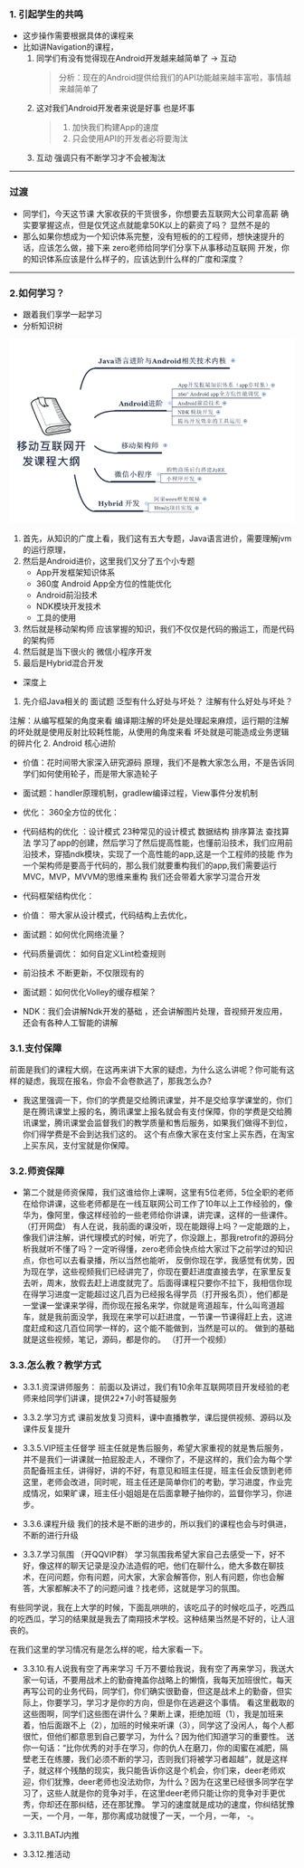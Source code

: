 ### 1. 引起学生的共鸣
* 这步操作需要根据具体的课程来
* 比如讲Navigation的课程，
     1. 同学们有没有觉得现在Android开发越来越简单了 -> 互动
        > 分析：现在的Android提供给我们的API功能越来越丰富啦，事情越来越简单了
     2. 这对我们Android开发者来说是好事 也是坏事
        > 1. 加快我们构建App的速度
        > 2. 只会使用API的开发者必将要淘汰
     3. 互动  强调只有不断学习才不会被淘汰
---
### 过渡
* 同学们，今天这节课 大家收获的干货很多，你想要去互联网大公司拿高薪 确实要掌握这点，但是仅凭这点就能拿50K以上的薪资了吗？
   显然不是的
* 那么如果你想成为一个知识体系完整，没有短板的的工程师，想快速提升的话，应该怎么做，接下来 zero老师给同学们分享下从事移动互联网
开发，你的知识体系应该是什么样子的，应该达到什么样的广度和深度？
---
### 2.如何学习？
* 跟着我们享学一起学习
* 分析知识树

 ![](广义课程大纲.png)
1. 首先，从知识的广度上看，我们这有五大专题，Java语言进价，需要理解jvm的运行原理，
2. 然后是Android进价，这里我们又分了五个小专题
   * App开发框架知识体系
   * 360度 Android App全方位的性能优化
   * Android前沿技术
   * NDK模块开发技术
   * 工具的使用
3. 然后就是移动架构师 应该掌握的知识，我们不仅仅是代码的搬运工，而是代码的架构师
4. 然后就是当下很火的 微信小程序开发
5. 最后是Hybrid混合开发

* 深度上
1. 先介绍Java相关的
 面试题  泛型有什么好处与坏处？ 注解有什么好处与坏处？

 注解：从编写框架的角度来看 编译期注解的坏处是处理起来麻烦，运行期的注解的坏处就是使用反射比较耗性能，从使用的角度来看 坏处就是可能造成业务逻辑的碎片化
2. Android 核心进阶
* 价值：花时间带大家深入研究源码 原理，我们不是教大家怎么用，不是告诉同学们如何使用轮子，而是带大家造轮子
* 面试题：handler原理机制，gradlew编译过程，View事件分发机制
* 优化： 360全方位的优化：
* 代码结构的优化 ：设计模式 23种常见的设计模式 数据结构 排序算法 查找算法
  学习了app的创建，然后学习了然后提高性能，也懂前沿技术，我们应用前沿技术，穿插ndk模块，实现了一个高性能的app,这是一个工程师的技能
  作为一个架构师是要高于代码的，那么我们就要重构我们的app,我们需要运行MVC，MVP，MVVM的思维来重构
  我们还会带着大家学习混合开发

* 代码框架结构优化：
* 价值： 带大家从设计模式，代码结构上去优化，
* 面试题：如何优化网络流量？

* 代码质量调优： 如何自定义Lint检查规则

* 前沿技术 不断更新，不仅限现有的
* 面试题：如何优化Volley的缓存框架？

* NDK：我们会讲解Ndk开发的基础 ，还会讲解图片处理，音视频开发应用，还会有各种人工智能的讲解





### 3.1.支付保障
前面是我们的课程大纲，在这再来讲下大家的疑虑，为什么这么讲呢？你可能有这样的疑虑，我现在报名，你会不会卷款逃了，那我怎么办?

* 我这里强调一下，你们的学费是交给腾讯课堂，并不是交给享学课堂的，你们是在腾讯课堂上报的名，腾讯课堂上报名就会有支付保障，你的学费是交给腾讯课堂，腾讯课堂会监督我们的教学质量和售后服务，如果我们做得不到位，你们得学费是不会到达我们这的。
这个有点像大家在支付宝上买东西，在淘宝上买东风，支付宝就是你保障。

### 3.2.师资保障
* 第二个就是师资保障，我们这谁给你上课啊，这里有5位老师，5位全职的老师在给你讲课，这些老师都是在一线互联网公司工作了10年以上工作经验的，像华为，像阿里，像这样经验的一些老师给你讲课，讲完课，这样的一些课件。
（打开网盘）
有人在说，我前面的课没听，现在能跟得上吗？一定能跟的上，像我们讲注解，讲代理模式的时候，听完了，你没跟上，那我retrofit的源码分析我就听不懂了吗？一定听得懂，zero老师会快点给大家过下之前学过的知识点，你也可以去看录播，所以当然也能听，
反倒你现在学，我感觉有优势，因为现在学，这些视频我们已经讲完了，你现在要赶进度直接去学，在家里反复去听，周末，放假去赶上进度就完了。后面得课程只要你不拉下，我相信你现在得学习进度一定能超过这几百为已经报名得学员（打开报名页），他们都是一堂课一堂课来学得，而你现在报名来学，你就是弯道超车，什么叫弯道超车，就是我前面没学，我现在来学可以赶进度，一节课一节课得赶上去，这进度赶成和这几百位同学一样的，这个能不能做到，当然是可以的。
做到的基础就是这些视频，笔记，源码，都是你的。
（打开一个视频）

### 3.3.怎么教？教学方式
* 3.3.1.资深讲师服务：
前面以及讲过，我们有10余年互联网项目开发经验的老师来给同学们讲课，提供22*7小时答疑服务
* 3.3.2.学习方式
课前发放复习资料，课中直播教学，课后提供视频、源码以及课件反复提升

* 3.3.5.VIP班主任督学
班主任就是售后服务，希望大家重视的就是售后服务，并不是我们一讲课就一拍屁股走人，不理你了，不是这样的，我们会为每个学员配备班主任，讲得好，讲的不好，有意见和班主任提，班主任会反馈到老师这里，老师会改进，同时呢，班主任还是简单你们的考勤，学习进度，作业完成情况，如果旷课，班主任小姐姐是在后面拿鞭子抽你的，监督你学习，你进步。

* 3.3.6.课程升级
我们的技术是不断的进步的，所以我们的课程也会与时俱进，不断的进行升级

* 3.3.7.学习氛围
（开QQVIP群）
学习氛围我希望大家自己去感受一下，好不好，像这样的聊天记录是没办法造假的吧，他们在聊什么，绝大多数在聊技术，在问问题，你有问题，问大家，大家会解答你，别人有问题，你也会解答，大家都解决不了的问题问谁？找老师，这就是学习的氛围。

有些同学说，我在上大学的时候，下面乱哄哄的，该吃瓜子的时候吃瓜子，吃西瓜的吃西瓜，学习的结果就是我去了南翔技术学校。这种结果当然是不好的，让人沮丧的。

在我们这里的学习情况有是怎么样的呢，给大家看一下。

* 3.3.10.有人说我有空了再来学习
千万不要给我说，我有空了再来学习，我送大家一句话，不要用战术上的勤奋掩盖你战略上的懒惰，我每天加班很忙，每天再写公司的业务代码，同学们，你们确实很勤奋，但这是战术上的勤奋，但实际上，你要学习，学习才是你的方向，但是你在逃避这个事情。
看这里截取的这些图啊，同学们这些图在讲什么？果断上课，拒绝加班（1），我是加班来着，怕后面跟不上（2），加班的时候来听课（3），同学这了没闲人，每个人都很忙，但他们都意思到自己要学习，为什么？因为他们知道学习的重要性。
送你一句话：“比你优秀的对手在学习，你的仇人在磨刀，你的闺蜜在减肥，隔壁老王在练腰，我们必须不断的学习，否则我们将被学习者超越”，就是这样子，就这样个残酷的现实，我只能告诉你这是个机会，你们来，deer老师欢迎，你们犹豫，deer老师也没法劝你，为什么？因为在这里已经很多同学在学习了，这些人就是你的竞争对手，在这里deer老师只能让你的竞争对手更优秀，你却还在那纠结，还在那犹豫。
学习的速度就是成功的速度，你纠结犹豫一天，一个月，一年，那你离成功就慢了一天，一个月，一年， -。

* 3.3.11.BATJ内推
* 3.3.12.推活动
























